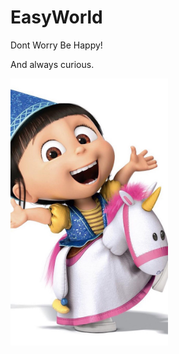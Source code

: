 # EasyWorld

Dont Worry Be Happy!

And always curious.

<img src="https://github.com/suveryeasy/EasyWorld/raw/master/pic/20170616173101_wjdLU.jpg" width="50%" height="50%">
